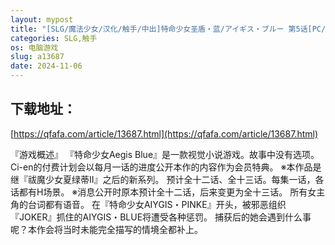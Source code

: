 ```yaml
---
layout: mypost
title: "[SLG/魔法少女/汉化/触手/中出]特命少女圣盾・蓝/アイギス・ブルー 第5话[PC/400M]"
categories: SLG,触手
os: 电脑游戏
slug: a13687
date: 2024-11-06
---
```


## 下载地址：

[https://qfafa.com/article/13687.html](https://qfafa.com/article/13687.html)

『游戏概述』
『特命少女Aegis Blue』是一款视觉小说游戏。故事中没有选项。
Ci-en的付费计划会以每月一话的进度公开本作的内容作为会员特典。
※本作品是继『祓魔少女夏绿蒂Ⅱ』之后的新系列。
预计全十二话、全十三话。每集一话，各话都有H场景。
※消息公开时原本预计全十二话，后来变更为全十三话。
所有女主角的台词都有语音。
在『特命少女AIYGIS・PINKE』开头，被邪恶组织『JOKER』抓住的AIYGIS・BLUE将遭受各种惩罚。
捕获后的她会遇到什么事呢？本作会将当时未能完全描写的情境全都补上。